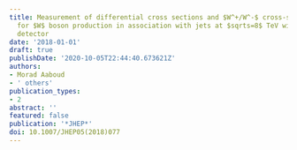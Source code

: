 ```yaml
---
title: Measurement of differential cross sections and $W^+/W^-$ cross-section ratios
  for $W$ boson production in association with jets at $sqrts=8$ TeV with the ATLAS
  detector
date: '2018-01-01'
draft: true
publishDate: '2020-10-05T22:44:40.673621Z'
authors:
- Morad Aaboud
- ' others'
publication_types:
- 2
abstract: ''
featured: false
publication: '*JHEP*'
doi: 10.1007/JHEP05(2018)077
---
```


